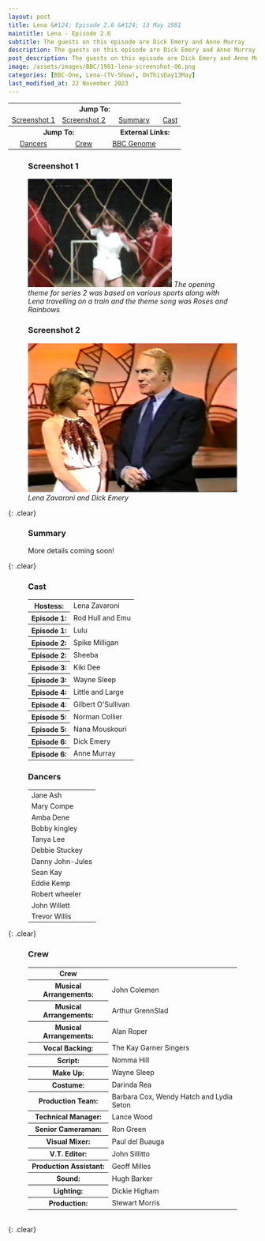```yaml
---
layout: post
title: Lena &#124; Episode 2.6 &#124; 13 May 1981
maintitle: Lena - Episode 2.6
subtitle: The guests on this episode are Dick Emery and Anne Murray
description: The guests on this episode are Dick Emery and Anne Murray.
post_description: The guests on this episode are Dick Emery and Anne Murray.
image: /assets/images/BBC/1981-lena-screenshot-06.png
categories: [BBC-One, Lena-(TV-Show), OnThisDay13May]
last_modified_at: 22 November 2023
---
```


<table>
<tr align="center">
<th colspan="4">Jump To:</th>
</tr>

<tr align="center">
<td><a href="#screenshot-1">Screenshot 1</a></td>
<td><a href="#screenshot-2">Screenshot 2</a></td>
<td><a href="#summary">Summary</a></td>
<td><a href="#cast">Cast</a></td>
</tr>

<tr align="center">
<th colspan="2">Jump To:</th>
<th colspan="2">External Links:</th>
</tr>

<tr align="center">
<td><a href="#dancers">Dancers</a></td>
<td><a href="#crew">Crew</a></td>
<td><a class="external-link" href="https://genome.ch.bbc.co.uk/schedules/bbcone/london/1981-05-13#at-20.30">BBC Genome</a></td>
</tr>
</table>

<figure class="fig1">
<h3 id="screenshot-1">Screenshot 1</h3>
<img src="/assets/images/BBC/1981-lena-screenshot-06.png" class="full-width">
<cite>The opening theme for series 2 was based on various sports along with Lena travelling on a train and the theme song was Roses and Rainbows</cite>
</figure>

<figure class="fig2">
<h3 id="screenshot-2">Screenshot 2</h3>
<img src="/assets/images/BBC/1981-lena-screenshot-07.png" class="full-width">
<cite>Lena Zavaroni and Dick Emery</cite>
</figure>

{: .clear}

<figure class="fig3">
<h3 id="summary">Summary</h3>
<p>More details coming soon!</p>
</figure>

{: .clear}

<figure class="fig1">
<h3 id="cast">Cast</h3>
<table>
<tr><th>Hostess:</th> <td>Lena Zavaroni</td></tr>
<tr><th>Episode 1:</th> <td>Rod Hull and Emu</td></tr>
<tr><th>Episode 1:</th> <td>Lulu</td></tr>
<tr><th>Episode 2:</th> <td>Spike Milligan</td></tr>
<tr><th>Episode 2:</th> <td>Sheeba</td></tr>
<tr><th>Episode 3:</th> <td>Kiki Dee</td></tr>
<tr><th>Episode 3:</th> <td>Wayne Sleep</td></tr>
<tr><th>Episode 4:</th> <td>Little and Large</td></tr>
<tr><th>Episode 4:</th> <td>Gilbert O'Sullivan</td></tr>
<tr><th>Episode 5:</th> <td>Norman Collier</td></tr>
<tr><th>Episode 5:</th> <td>Nana Mouskouri</td></tr>
<tr><th>Episode 6:</th> <td>Dick Emery</td></tr>
<tr><th>Episode 6:</th> <td>Anne Murray</td></tr>
</table>
</figure>

<figure class="fig2">
<h3 id="dancers">Dancers</h3>
<table>
<tr><td>Jane Ash</td></tr>
<tr><td>Mary Compe</td></tr>
<tr><td>Amba Dene</td></tr>
<tr><td>Bobby kingley</td></tr>
<tr><td>Tanya Lee</td></tr>
<tr><td>Debbie Stuckey</td></tr>
<tr><td>Danny John-Jules</td></tr>
<tr><td>Sean Kay</td></tr>
<tr><td>Eddie Kemp</td></tr>
<tr><td>Robert wheeler</td></tr>
<tr><td>John Willett</td></tr>
<tr><td>Trevor Willis</td></tr>
</table>
</figure>

{: .clear}

<figure class="fig3">
<h3 id="crew">Crew</h3>
<table>
<tr><th>Crew</th> <th></th></tr>
<tr><th>Musical Arrangements:</th> <td>John Colemen</td></tr>
<tr><th>Musical Arrangements:</th> <td>Arthur GrennSlad</td></tr>
<tr><th>Musical Arrangements:</th> <td>Alan Roper</td></tr>
<tr><th>Vocal Backing:</th> <td>The Kay Garner Singers</td></tr>
<tr><th>Script:</th> <td>Nomma Hill</td></tr>
<tr><th>Make Up:</th> <td>Wayne Sleep</td></tr>
<tr><th>Costume:</th> <td>Darinda Rea</td></tr>
<tr><th>Production Team:</th> <td>Barbara Cox, Wendy Hatch and Lydia Seton</td></tr>
<tr><th>Technical Manager:</th> <td>Lance Wood</td></tr>
<tr><th>Senior Cameraman:</th> <td>Ron Green</td></tr>
<tr><th>Visual Mixer:</th> <td>Paul del Buauga</td></tr>
<tr><th>V.T. Editor:</th> <td>John Sillitto</td></tr>
<tr><th>Production Assistant:</th> <td>Geoff Milles</td></tr>
<tr><th>Sound:</th> <td>Hugh Barker</td></tr>
<tr><th>Lighting:</th> <td>Dickie Higham</td></tr>
<tr><th>Production:</th> <td>Stewart Morris</td></tr>
</table>
</figure>

<br />{: .clear}

